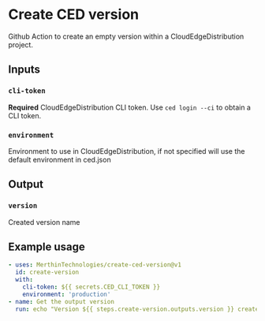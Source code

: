 # Create CED version

Github Action to create an empty version within a CloudEdgeDistribution project.

## Inputs

### `cli-token`

**Required** CloudEdgeDistribution CLI token. Use `ced login --ci` to obtain a CLI token.

### `environment`

Environment to use in CloudEdgeDistribution, if not specified will use the default environment in ced.json

## Output

### `version`

Created version name

## Example usage

```yaml
- uses: MerthinTechnologies/create-ced-version@v1
  id: create-version
  with:
    cli-token: ${{ secrets.CED_CLI_TOKEN }}
    environment: 'production'
- name: Get the output version
  run: echo "Version ${{ steps.create-version.outputs.version }} created"  
```